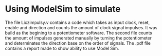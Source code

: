 # Using ModelSim to simulate
The file Liczimpulsy.v contains a code which takes as input clock, reset, enable and direction and counts the amount of clock signal impulses. It was build as the begining to a potentiometer software.
The second file counts the amount of impulses generated manually by turning the potentiometer and determinates the direction base on the order of signals.
The .pdf file contains a report made to show ability to use Model Sim.